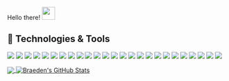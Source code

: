 Hello there! <img src="https://raw.githubusercontent.com/MartinHeinz/MartinHeinz/master/wave.gif" width="30px">

## 🔧 Technologies & Tools
![](https://img.shields.io/badge/OS-Windows-informational?style=flat&logo=windows&logoColor=white&color=2bbc8a)
![](https://img.shields.io/badge/Editor-Visual_Studio-informational?style=flat&logo=visual-studio&logoColor=white&color=2bbc8a)
![](https://img.shields.io/badge/Code-CSharp-informational?style=flat&logo=csharp&logoColor=white&color=2bbc8a)
![](https://img.shields.io/badge/Code-Java-informational?style=flat&logo=java&logoColor=white&color=2bbc8a)
![](https://img.shields.io/badge/Code-C++-informational?style=flat&logo=cplusplus&logoColor=white&color=2bbc8a)
![](https://img.shields.io/badge/Code-Python-informational?style=flat&logo=python&logoColor=white&color=2bbc8a)
![](https://img.shields.io/badge/Code-VHDL-informational?style=flat&logo=vhdl&logoColor=white&color=2bbc8a)
![](https://img.shields.io/badge/Code-C-informational?style=flat&logo=c&logoColor=white&color=2bbc8a)
![](https://img.shields.io/badge/Code-JavaScript-informational?style=flat&logo=javascript&logoColor=white&color=2bbc8a)
![](https://img.shields.io/badge/Code-CSS-informational?style=flat&logo=css&logoColor=white&color=2bbc8a)
![](https://img.shields.io/badge/Code-HTML-informational?style=flat&logo=html&logoColor=white&color=2bbc8a)
![](https://img.shields.io/badge/Tools-Atlassian-informational?style=flat&logo=atlassian&logoColor=white&color=2bbc8a)
![](https://img.shields.io/badge/Tools-Jenkins-informational?style=flat&logo=jenkins&logoColor=white&color=2bbc8a)
![](https://img.shields.io/badge/Tools-Git-informational?style=flat&logo=git&logoColor=white&color=2bbc8a)
![](https://img.shields.io/badge/Tools-React-informational?style=flat&logo=react&logoColor=white&color=2bbc8a)
![](https://img.shields.io/badge/Concepts-Agile-informational?style=flat&logo=agile&logoColor=white&color=2bbc8a)
![](https://img.shields.io/badge/Concepts-Lean-informational?style=flat&logo=lean&logoColor=white&color=2bbc8a)
![](https://img.shields.io/badge/Concepts-TDD-informational?style=flat&logo=tdd&logoColor=white&color=2bbc8a)
![](https://img.shields.io/badge/Concepts-Machine_Learning-informational?style=flat&logo=machinelearning&logoColor=white&color=2bbc8a)
![](https://img.shields.io/badge/Concepts-Management-informational?style=flat&logo=management&logoColor=white&color=2bbc8a)
![](https://img.shields.io/badge/Concepts-Signal_Processing-informational?style=flat&logo=signals&logoColor=white&color=2bbc8a)
![](https://img.shields.io/badge/Technologies-GUIs-informational?style=flat&logo=gui&logoColor=white&color=2bbc8a)
![](https://img.shields.io/badge/Technologies-Embbeded_Systems-informational?style=flat&logo=embedded&logoColor=white&color=2bbc8a)
![](https://img.shields.io/badge/Technologies-Game_Development-informational?style=flat&logo=games&logoColor=white&color=2bbc8a)
![](https://img.shields.io/badge/Technologies-AWS-informational?style=flat&logo=aws&logoColor=white&color=2bbc8a)

<a href="https://github.com/braedenb/braedenb">
  <img align="center" src="https://github-readme-stats.vercel.app/api/top-langs/?username=braedenb&hide=java,html,tex&title_color=ffffff&text_color=c9cacc&icon_color=2bbc8a&bg_color=1d1f21&langs_count=3" />
</a>
<a href="https://github.com/braedenb/braedenb">
  <img align="center" src="https://github-readme-stats.vercel.app/api?username=braedenb&show_icons=true&line_height=27&count_private=true&title_color=ffffff&text_color=c9cacc&icon_color=2bbc8a&bg_color=1d1f21" alt="Braeden's GitHub Stats" />
</a>

<!--
**braedenb/braedenb** is a ✨ _special_ ✨ repository because its `README.md` (this file) appears on your GitHub profile.

Here are some ideas to get you started:

- 🔭 I’m currently working on ...
- 🌱 I’m currently learning ...
- 👯 I’m looking to collaborate on ...
- 🤔 I’m looking for help with ...
- 💬 Ask me about ...
- 📫 How to reach me: ...
- 😄 Pronouns: ...
- ⚡ Fun fact: ...
-->
